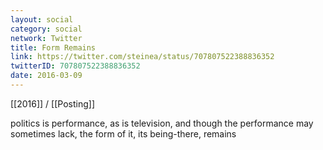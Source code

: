 ```yaml
---
layout: social
category: social
network: Twitter
title: Form Remains
link: https://twitter.com/steinea/status/707807522388836352
twitterID: 707807522388836352
date: 2016-03-09
---
```


[[2016]] / [[Posting]]

politics is performance, as is television, and though the performance may sometimes lack, the form of it, its being-there, remains
